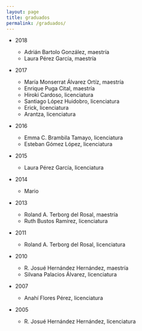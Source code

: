 ```yaml
---
layout: page
title: graduados
permalink: /graduados/
---
```



* 2018
  * Adrián Bartolo González, maestría
  * Laura Pérez García, maestría

* 2017
  * María Monserrat Álvarez Ortíz, maestría
  * Enrique Puga Cital, maestría
  * Hiroki Cardoso, licenciatura
  * Santiago López Huidobro, licenciatura
  * Erick, licenciatura
  * Arantza, licenciatura
  
* 2016
  * Emma C. Brambila Tamayo, licenciatura
  * Esteban Gómez López, licenciatura
  
* 2015
  * Laura Pérez García, licenciatura

* 2014
  * Mario
  
* 2013
  * Roland A. Terborg del Rosal, maestría
  * Ruth Bustos Ramírez, licenciatura
  
* 2011
  * Roland A. Terborg del Rosal, licenciatura
  
* 2010
  * R. Josué Hernández Hernández, maestría
  * Silvana Palacios Álvarez, licenciatura
  
* 2007
  * Anahí Flores Pérez, licenciatura
  
* 2005
  * R. Josué Hernández Hernández, licenciatura
  



